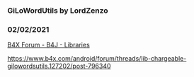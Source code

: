 ### GiLoWordUtils by LordZenzo
### 02/02/2021
[B4X Forum - B4J - Libraries](https://www.b4x.com/android/forum/threads/127223/)

<https://www.b4x.com/android/forum/threads/lib-chargeable-gilowordsutils.127202/post-796340>